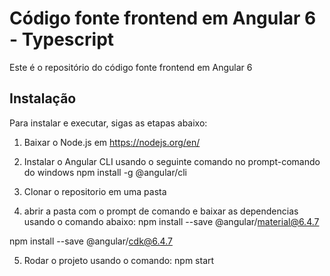 # Código fonte frontend em Angular 6 - Typescript

Este é o repositório do código fonte frontend em Angular 6

## Instalação

Para instalar e executar, sigas as etapas abaixo:

1) Baixar o Node.js em https://nodejs.org/en/

2) Instalar o Angular CLI usando o seguinte comando no prompt-comando do windows 
    npm install -g @angular/cli
    
3) Clonar o repositorio em uma pasta

4) abrir a pasta com o prompt de comando e baixar as dependencias usando o comando abaixo:
  npm install --save @angular/material@6.4.7 
  
  npm install --save @angular/cdk@6.4.7 
  
5) Rodar o projeto usando o comando: 
  npm start


